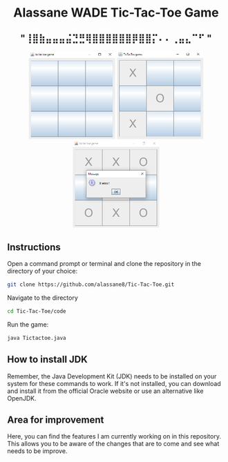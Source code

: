 <h1 align="center">
  Alassane WADE Tic-Tac-Toe Game
</h1>  
<h2 align="center">
                                       "⢸⣿⣷⣤⣤⣤⣬⣙⣛⢿⣿⣿⣿⣿⣿⣿⡿⣿⣿⡍⠄⠄⢀⣤⣄⠉⠋ "
</h2>                                        

<p align="center">
  <img width="200" alt="First Image" src="https://github.com/alassane8/Tic-Tac-Toe/blob/main/code/images/firstimage.PNG">
  <img width="200" alt="Second Image" src="https://github.com/alassane8/Tic-Tac-Toe/blob/main/code/images/secondimage.PNG">
  <img width="200" alt="Third Image" src="https://github.com/alassane8/Tic-Tac-Toe/blob/main/code/images/thirdimage.PNG">
</p>

## Instructions
Open a command prompt or terminal and clone the repository in the directory of your choice:
```bash
git clone https://github.com/alassane8/Tic-Tac-Toe.git
```
Navigate to the directory 
```bash
cd Tic-Tac-Toe/code
```
Run the game:
```bash
java Tictactoe.java
```
## How to install JDK
Remember, the Java Development Kit (JDK) needs to be installed on your system for these commands to work. If it's not installed, you can download and install it from the official Oracle website or use an alternative like OpenJDK.

## Area for improvement
Here, you can find the features I am currently working on in this repository.
This allows you to be aware of the changes that are to come and see what needs to be improve. 